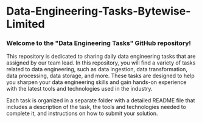 # Data-Engineering-Tasks-Bytewise-Limited

### Welcome to the "Data Engineering Tasks" GitHub repository!

This repository is dedicated to sharing daily data engineering tasks that are assigned by our team lead. In this repository, you will find a variety of tasks related to data engineering, such as data ingestion, data transformation, data processing, data storage, and more. These tasks are designed to help you sharpen your data engineering skills and gain hands-on experience with the latest tools and technologies used in the industry.

Each task is organized in a separate folder with a detailed README file that includes a description of the task, the tools and technologies needed to complete it, and instructions on how to submit your solution.
